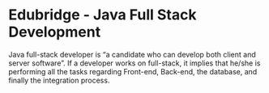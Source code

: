 # Edubridge - Java Full Stack Development
Java full-stack developer is “a candidate who can develop both client and server software”. If a developer works on full-stack, it implies that he/she is performing all the tasks regarding Front-end, Back-end, the database, and finally the integration process.
